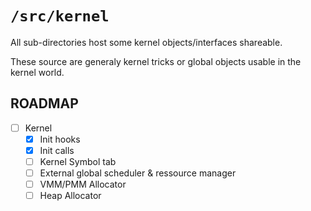 `/src/kernel`
=============

All sub-directories host some kernel objects/interfaces shareable.

These source are generaly kernel tricks or global objects usable in the kernel world.

## ROADMAP

- [ ] Kernel
  - [X] Init hooks
  - [X] Init calls
  - [ ] Kernel Symbol tab
  - [ ] External global scheduler & ressource manager
  - [ ] VMM/PMM Allocator
  - [ ] Heap Allocator